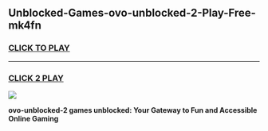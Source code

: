 
## Unblocked-Games-ovo-unblocked-2-Play-Free-mk4fn
<h3>
<a href="https://premium76.site?title=ovo-unblocked-2&ref=18A1">CLICK TO PLAY</a></h3>
<hr>

<h3>
<a href="https://premium76.site?title=ovo-unblocked-2&ref=18A1">CLICK 2 PLAY</a>
  
</h3>

<a href="https://premium76.site?title=ovo-unblocked-2&ref=18A1"><img src="https://clearcache.store/games.png"></a>


**ovo-unblocked-2 games unblocked: Your Gateway to Fun and Accessible Online Gaming**
